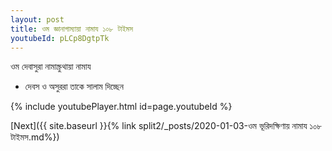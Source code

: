 ```yaml
---
layout: post
title: ওম জ্ঞানাগাম্যায়া নামায ১০৮ টাইমস
youtubeId: pLCp8DgtpTk
---
```

 
 
 ওম দেবাসুরা নামাস্ক্রুথায়া নামায  
 
 -  দেবস ও অসুররা তাকে সালাম দিচ্ছেন 
 
  
 
  
 
 
 
 
 
 


{% include youtubePlayer.html id=page.youtubeId %}
 
[Next]({{ site.baseurl }}{% link  split2/_posts/2020-01-03-ওম ভূরিদক্ষিণায় নামায ১০৮ টাইমস.md%})
 
